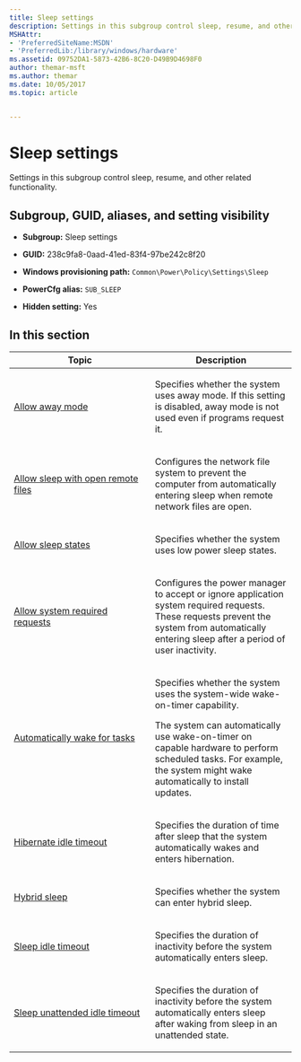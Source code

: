 ```yaml
---
title: Sleep settings
description: Settings in this subgroup control sleep, resume, and other related functionality.
MSHAttr:
- 'PreferredSiteName:MSDN'
- 'PreferredLib:/library/windows/hardware'
ms.assetid: 09752DA1-5873-42B6-8C20-D49B9D4698F0
author: themar-msft
ms.author: themar
ms.date: 10/05/2017
ms.topic: article


---
```


# Sleep settings


Settings in this subgroup control sleep, resume, and other related functionality.

## <span id="Subgroup__GUID__aliases__and_setting_visibility"></span><span id="subgroup__guid__aliases__and_setting_visibility"></span><span id="SUBGROUP__GUID__ALIASES__AND_SETTING_VISIBILITY"></span>Subgroup, GUID, aliases, and setting visibility


-   **Subgroup:** Sleep settings

-   **GUID:** 238c9fa8-0aad-41ed-83f4-97be242c8f20

-   **Windows provisioning path:** `Common\Power\Policy\Settings\Sleep`

-   **PowerCfg alias:** `SUB_SLEEP`

-   **Hidden setting:** Yes

## <span id="in_this_section"></span>In this section


<table>
<colgroup>
<col width="50%" />
<col width="50%" />
</colgroup>
<thead>
<tr class="header">
<th>Topic</th>
<th>Description</th>
</tr>
</thead>
<tbody>
<tr class="odd">
<td><p><a href="sleep-settings-allow-away-mode.md" data-raw-source="[Allow away mode](sleep-settings-allow-away-mode.md)">Allow away mode</a></p></td>
<td><p>Specifies whether the system uses away mode. If this setting is disabled, away mode is not used even if programs request it.</p></td>
</tr>
<tr class="even">
<td><p><a href="sleep-settings-allow-sleep-with-open-remote-files.md" data-raw-source="[Allow sleep with open remote files](sleep-settings-allow-sleep-with-open-remote-files.md)">Allow sleep with open remote files</a></p></td>
<td><p>Configures the network file system to prevent the computer from automatically entering sleep when remote network files are open.</p></td>
</tr>
<tr class="odd">
<td><p><a href="sleep-settings-allow-sleep-states.md" data-raw-source="[Allow sleep states](sleep-settings-allow-sleep-states.md)">Allow sleep states</a></p></td>
<td><p>Specifies whether the system uses low power sleep states.</p></td>
</tr>
<tr class="even">
<td><p><a href="sleep-settings-allow-system-required-requests.md" data-raw-source="[Allow system required requests](sleep-settings-allow-system-required-requests.md)">Allow system required requests</a></p></td>
<td><p>Configures the power manager to accept or ignore application system required requests. These requests prevent the system from automatically entering sleep after a period of user inactivity.</p></td>
</tr>
<tr class="odd">
<td><p><a href="sleep-settings-automatically-wake-for-tasks.md" data-raw-source="[Automatically wake for tasks](sleep-settings-automatically-wake-for-tasks.md)">Automatically wake for tasks</a></p></td>
<td><p>Specifies whether the system uses the system-wide wake-on-timer capability.</p>
<p>The system can automatically use wake-on-timer on capable hardware to perform scheduled tasks. For example, the system might wake automatically to install updates.</p></td>
</tr>
<tr class="even">
<td><p><a href="sleep-settings-hibernate-idle-timeout.md" data-raw-source="[Hibernate idle timeout](sleep-settings-hibernate-idle-timeout.md)">Hibernate idle timeout</a></p></td>
<td><p>Specifies the duration of time after sleep that the system automatically wakes and enters hibernation.</p></td>
</tr>
<tr class="odd">
<td><p><a href="sleep-settings-hybrid-sleep.md" data-raw-source="[Hybrid sleep](sleep-settings-hybrid-sleep.md)">Hybrid sleep</a></p></td>
<td><p>Specifies whether the system can enter hybrid sleep.</p></td>
</tr>
<tr class="even">
<td><p><a href="sleep-settings-sleep-idle-timeout.md" data-raw-source="[Sleep idle timeout](sleep-settings-sleep-idle-timeout.md)">Sleep idle timeout</a></p></td>
<td><p>Specifies the duration of inactivity before the system automatically enters sleep.</p></td>
</tr>
<tr class="odd">
<td><p><a href="sleep-settings-sleep-unattended-idle-timeout.md" data-raw-source="[Sleep unattended idle timeout](sleep-settings-sleep-unattended-idle-timeout.md)">Sleep unattended idle timeout</a></p></td>
<td><p>Specifies the duration of inactivity before the system automatically enters sleep after waking from sleep in an unattended state.</p></td>
</tr>
</tbody>
</table>
